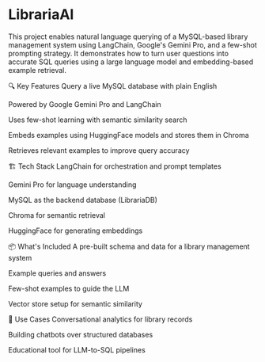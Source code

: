 # LibrariaAI

This project enables natural language querying of a MySQL-based library management system using LangChain, Google's Gemini Pro, and a few-shot prompting strategy. It demonstrates how to turn user questions into accurate SQL queries using a large language model and embedding-based example retrieval.

🔍 Key Features
Query a live MySQL database with plain English

Powered by Google Gemini Pro and LangChain

Uses few-shot learning with semantic similarity search

Embeds examples using HuggingFace models and stores them in Chroma

Retrieves relevant examples to improve query accuracy

🏗️ Tech Stack
LangChain for orchestration and prompt templates

Gemini Pro for language understanding

MySQL as the backend database (LibrariaDB)

Chroma for semantic retrieval

HuggingFace for generating embeddings

📦 What's Included
A pre-built schema and data for a library management system

Example queries and answers

Few-shot examples to guide the LLM

Vector store setup for semantic similarity

🔮 Use Cases
Conversational analytics for library records

Building chatbots over structured databases

Educational tool for LLM-to-SQL pipelines

